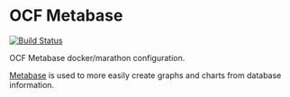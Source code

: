 # OCF Metabase

[![Build Status](https://jenkins.ocf.berkeley.edu/buildStatus/icon?job=ocf/metabase/master)](https://jenkins.ocf.berkeley.edu/job/ocf/job/metabase/job/master/)

OCF Metabase docker/marathon configuration.

[Metabase](https://www.metabase.com/) is used to more easily create graphs and
charts from database information.
